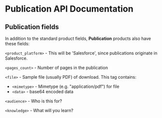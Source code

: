 # Publication API Documentation

## Publication fields

In addition to the standard product fields, **Publication** products also have these fields:

`<product_platform>` - This will be 'Salesforce', since publications originate in Salesforce.

`<pages_count>` - Number of pages in the publication

`<file>` - Sample file (usually PDF) of download. This tag contains:

 * `<mimetype>` - Mimetype (e.g. "application/pdf") for file
 * `<data>` - base64 encoded data

`<audience>` - Who is this for?

`<knowledge>` - What will you learn?

